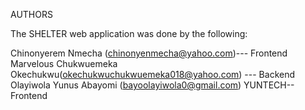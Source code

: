 AUTHORS

The SHELTER web application was done by the following:

Chinonyerem Nmecha (chinonyenmecha@yahoo.com)--- Frontend
Marvelous Chukwuemeka Okechukwu(okechukwuchukwuemeka018@yahoo.com) --- Backend
Olayiwola Yunus Abayomi (bayoolayiwola0@gmail.com) YUNTECH-- Frontend
